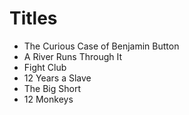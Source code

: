  # Titles
- The Curious Case of Benjamin Button
- A River Runs Through It
- Fight Club
- 12 Years a Slave
- The Big Short
- 12 Monkeys